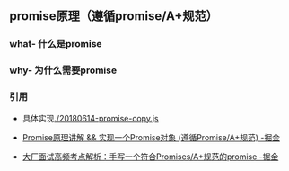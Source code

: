 ## promise原理（遵循promise/A+规范）

### what- 什么是promise

### why- 为什么需要promise

### 引用


- 具体实现[./20180614-promise-copy.js](https://github.com/careteenL/webFEDeveloper/blob/master/Front-end-knowledge/advanced/20180614-promise-copy.js)

- [Promise原理讲解 && 实现一个Promise对象 (遵循Promise/A+规范) -掘金](https://juejin.im/post/5aa7868b6fb9a028dd4de672#heading-10)

- [大厂面试高频考点解析：手写一个符合Promises/A+规范的promise -掘金](https://juejin.im/post/5b16800fe51d4506ae719bae#heading-18)
